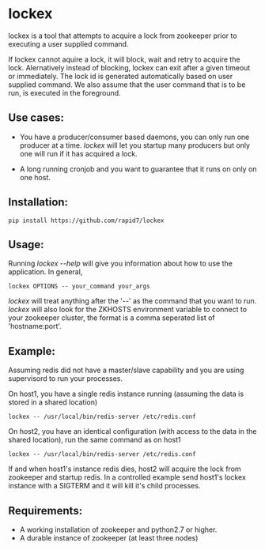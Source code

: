 lockex
======

lockex is a tool that attempts to acquire a lock from zookeeper prior
to executing a user supplied command.

If lockex cannot aquire a lock, it will block, wait and retry to acquire
the lock. Alernatively instead of blocking, lockex can exit after a given
timeout or immediately. The lock id is generated automatically based on
user supplied command. We also assume that the user command that is to
be run, is executed in the foreground.


Use cases:
----------

* You have a producer/consumer based daemons, you can only run one
producer at a time. *lockex* will let you startup many producers but
only one will run if it has acquired a lock.

* A long running cronjob and you want to guarantee that it runs on
only on one host.


Installation:
-------------

    pip install https://github.com/rapid7/lockex


Usage:
------

Running *lockex --help* will give you information about how to use
the application. In general,

    lockex OPTIONS -- your_command your_args

*lockex* will treat anything after the '--' as the command that you want
to run. *lockex* will also look for the ZKHOSTS environment variable
to connect to your zookeeper cluster, the format is a comma seperated
list of 'hostname:port'.


Example:
--------

Assuming redis did not have a master/slave capability and you are using
supervisord to run your processes.

On host1, you have a single redis instance running (assuming the data
is stored in a shared location)

    lockex -- /usr/local/bin/redis-server /etc/redis.conf

On host2, you have an identical configuration (with access to the data
in the shared location), run the same command as on host1

    lockex -- /usr/local/bin/redis-server /etc/redis.conf

If and when host1's instance redis dies, host2 will acquire the lock
from zookeeper and startup redis. In a controlled example send host1's
lockex instance with a SIGTERM and it will kill it's child processes.


Requirements:
-------------

* A working installation of zookeeper and python2.7 or higher.
* A durable instance of zookeeper (at least three nodes)
